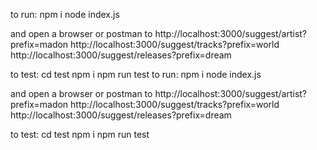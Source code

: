 to run: 
npm i 
node index.js

and open a browser or postman to 
http://localhost:3000/suggest/artist?prefix=madon
http://localhost:3000/suggest/tracks?prefix=world
http://localhost:3000/suggest/releases?prefix=dream

to test: 
cd test
npm i 
npm run test
to run: 
npm i 
node index.js

and open a browser or postman to 
http://localhost:3000/suggest/artist?prefix=madon
http://localhost:3000/suggest/tracks?prefix=world
http://localhost:3000/suggest/releases?prefix=dream

to test: 
cd test
npm i 
npm run test
